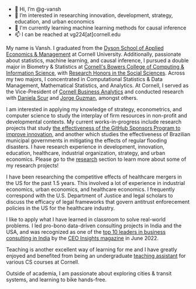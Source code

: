 - 👋 Hi, I’m @g-vansh
- 👀 I’m interested in researching innovation, development, strategy, education, and urban economics
- 🌱 I'm currently learning machine learning methods for causal inference
- 📫 I can be reached at vg224\[at\]cornell.edu 

My name is Vansh. I graduated from the [Dyson School of Applied Economics & Management](https://dyson.cornell.edu/) at Cornell University. Additionally, passionate about statistics, machine learning, and causal inference, I pursued a double major in Biometry & Statistics at [Cornell's Bowers College of Computing & Information Science](https://cis.cornell.edu/), with [Research Honors in the Social Sciences](https://cals.cornell.edu/undergraduate-students/student-research/research-honors-program). Across my two majors, I concentrated in Computational Statistics & Data Management, Mathematical Statistics, and Analytics. At Cornell, I served as the Vice-President of [Cornell Business Analytics](https://www.cornellbusinessanalytics.com/) and conducted research with [Daniela Scur](https://www.danielascur.com/) and [Jorge Guzman](https://business.columbia.edu/faculty/people/jorge-guzman), amongst others.

I am interested in applying my knowledge of strategy, econometrics, and computer science to study the interplay of firm resources in non-profit and developmental contexts. My current works-in-progress include research projects that study [the effectiveness of the GitHub Sponsors Program to improve innovation](https://www.nber.org/papers/w31668), and another which studies the effectiveness of Brazilian municipal governments in mitigating the effects of regular flooding disasters. I have research experience in development, innovation, education, healthcare, industrial organization, strategy, and urban economics. Please go to the [research](https://www.vansh-gupta.com/publications/) section to learn more about some of my research projects!

I have been researching the competitive effects of healthcare mergers in the US for the past 1.5 years. This involved a lot of experience in industrial economics, urban economics, and healthcare economics. I frequently correspond with the U.S. Department of Justice and legal scholars to discuss the efficacy of legal frameworks that govern antitrust enforecement policies in the US for the healthcare industry.  

I like to apply what I have learned in classroom to solve real-world problems. I led pro-bono data-driven consulting projects in India and the USA, and was recognized as one of the [top 10 leaders in business consulting in India](https://www.ceoinsightsindia.com/magazines/leaders-in-business-consultants-june-2022/#page=42) by the [CEO Insights magazine](https://www.ceoinsightsindia.com/) in June 2022. 

Teaching is another excellent way of learning for me and I have greatly enjoyed and benefited from being an undergraduate [teaching assistant](https://www.vansh-gupta.com/teaching/) for various CS courses at Cornell.

Outside of academia, I am passionate about exploring cities & transit systems, and learning to bike hands-free. 

<!---
g-vansh/g-vansh is a ✨ special ✨ repository because its `README.md` (this file) appears on your GitHub profile.
You can click the Preview link to take a look at your changes.
--->
